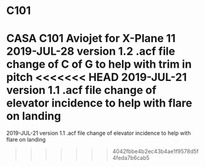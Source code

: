 # C101
 CASA C101 Aviojet for X-Plane 11
 2019-JUL-28 version 1.2 .acf file change of C of G to help with trim in pitch
<<<<<<< HEAD
 2019-JUL-21 version 1.1 .acf file change of elevator incidence to help with flare on landing
=======
 2019-JUL-21 version 1.1 .acf file change of elevator incidence to help with flare on landing
>>>>>>> 4042fbbe4b2ec43b4ae1f9578d5f4feda7b6cab5
